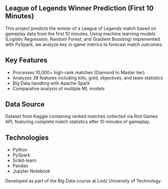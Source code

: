 ## League of Legends Winner Prediction (First 10 Minutes)

This project predicts the winner of a League of Legends match based on gameplay data from the first 10 minutes. Using machine learning models (Logistic Regression, Random Forest, and Gradient Boosting) implemented with PySpark, we analyze key in-game metrics to forecast match outcomes.

## Key Features
- Processes 10,000+ high-rank matches (Diamond to Master tier)
- Analyzes 38 features including kills, gold, objectives, and team statistics
- Big Data handling with Apache Spark
- Comparative analysis of multiple ML models

## Data Source
Dataset from Kaggle containing ranked matches collected via Riot Games API, featuring complete match statistics after 10 minutes of gameplay.

## Technologies
- Python
- PySpark
- Scikit-learn
- Pandas
- Jupyter Notebook

Developed as part of the Big Data course at Lodz University of Technology.
